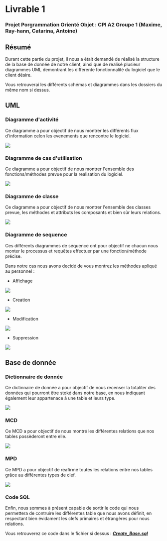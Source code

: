 # Livrable 1

### Projet Porgrammation Orienté Objet : CPI A2 Groupe 1 (Maxime, Ray-hann, Catarina, Antoine)

## Résumé

Durant cette partie du projet, il nous a était demandé de réalisé la structure de la base de donnée de notre client, ainsi que de realisé plusieur diagrammes UML demontrant les différente fonctionnalité du logiciel que le client désire.  

Vous retrouverai les différents schémas et diagrammes dans les dossiers du même nom si dessus.

## UML

### Diagramme d'activité

Ce diagramme a pour objectif de nous montrer les différents flux d'information celon les evenements que rencontre le logiciel.

![](https://github.com/atarte/Projet-POO/blob/main/Livrable_1/UML/Diagramme%20d'Activit%C3%A9.png)

### Diagramme de cas d'utilisation

Ce diagramme a pour objectif de nous montrer l'ensemble des fonctions/méthodes prevue pour la realisation du logiciel.  

![](https://github.com/atarte/Projet-POO/blob/main/Livrable_1/UML/Diagramme%20de%20Cas%20d'Utilisation.png)

### Diagramme de classe

Ce diagramme a pour objectif de nous montrer l'ensemble des classes prevue, les méthodes et attributs les composants et bien sûr leurs relations.  

![](https://github.com/atarte/Projet-POO/blob/main/Livrable_1/UML/Diagramme%20de%20Classe.jpg)

### Diagramme de sequence

Ces différents diagrammes de séquence ont pour objectif ne chacun nous monter le processus et requêtes effectuer par une fonction/méthode précise.  

Dans notre cas nous avons decidé de vous montrez les méthodes apliqué au personnel :

* Affichage

![](https://github.com/atarte/Projet-POO/blob/main/Livrable_1/UML/Diagramme%20de%20S%C3%A9quence/Affichage%20de%20personnel.png)

* Creation

![](https://github.com/atarte/Projet-POO/blob/main/Livrable_1/UML/Diagramme%20de%20S%C3%A9quence/Creation%20de%20personnel.png)

* Modification

![](https://github.com/atarte/Projet-POO/blob/main/Livrable_1/UML/Diagramme%20de%20S%C3%A9quence/Modification%20de%20personnel.png)

* Suppression

![](https://github.com/atarte/Projet-POO/blob/main/Livrable_1/UML/Diagramme%20de%20S%C3%A9quence/Suppression%20de%20personnel.png)

## Base de donnée

### Dictionnaire de donnée

Ce dictinnaire de donnée a pour objectif de nous recenser la totaliter des données qui pourront être stoké dans notre base, en nous indiquant également leur appartenace à une table et leurs type.  

![](https://github.com/atarte/Projet-POO/blob/main/Livrable_1/Base%20de%20donn%C3%A9e/Dictionnaire%20de%20donn%C3%A9e.png)

### MCD

Ce MCD a pour objectif de nous montré les différentes relations que nos tables possèderont entre elle.  

![](https://github.com/atarte/Projet-POO/blob/main/Livrable_1/Base%20de%20donn%C3%A9e/MCD.png)

### MPD

Ce MPD a pour objectif de reafirmé toutes les relations entre nos tables grâce au différentes types de clef.   

![](https://github.com/atarte/Projet-POO/blob/main/Livrable_1/Base%20de%20donn%C3%A9e/MPD.png)


### Code SQL

Enfin, nous sommes à présent capable de sortir le code qui nous permettera de contruire les différentes table que nous avons définit, en respectant bien évidament les clefs primaires et étrangères pour nous relations.  

Vous retrouverez ce code dans le fichier si dessus : [***Create_Base.sql***](https://github.com/atarte/Projet-POO/blob/main/Livrable_1/Create_Base.sql)
